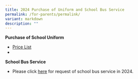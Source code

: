 ```yaml
---
title: 2024 Purchase of Uniform and School Bus Service
permalink: /for-parents/permalink/
variant: markdown
description: ""
---
```


**Purchase of School Uniform**
* [Price List](/files/YCKPS_2023_Uniform_Pricelist_dd_21_Sep_2023.pdf)
* 

**School Bus Service**
* Please click [here](/files/Request_Bus_Service_Form_2024.pdf) for request of school bus service in 2024.

